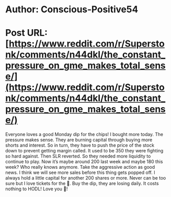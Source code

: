 # Author: Conscious-Positive54
# Post URL: [https://www.reddit.com/r/Superstonk/comments/n44dkl/the_constant_pressure_on_gme_makes_total_sense/](https://www.reddit.com/r/Superstonk/comments/n44dkl/the_constant_pressure_on_gme_makes_total_sense/)


Everyone loves a good Monday dip for the chips!  I bought more today. The pressure makes sense. They are burning capital through buying more shorts and interest. So in turn, they have to push the price of the stock down to prevent getting margin called. It used to be 350 they were fighting so hard against. Then SLR reverted. So they needed more liquidity to continue to play. Now it’s maybe around 200 last week and maybe 180 this week?  Who really knows anymore. Take the aggressive action as good news. I think we will see more sales before this thing gets popped off. I always hold a little capital for another 200 shares or more. Never can be too sure but I love tickets for the 🌚. Buy the dip, they are losing daily. It costs nothing to HODL!  Love you 🦍!
